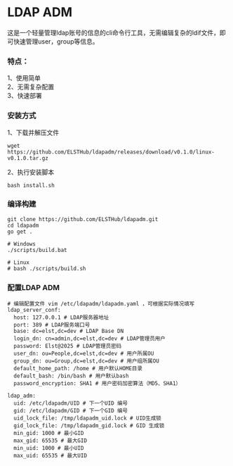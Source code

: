 # LDAP ADM

这是一个轻量管理ldap账号的信息的cli命令行工具，无需编辑复杂的ldif文件，即可快速管理user，group等信息。

### 特点：
1、使用简单  
2、无需复杂配置  
3、快速部署  

### 安装方式
1、下载并解压文件  
```shell
wget https://github.com/ELSTHub/ldapadm/releases/download/v0.1.0/linux-v0.1.0.tar.gz
```
2、执行安装脚本
```shell
bash install.sh
```

### 编译构建
```shell
git clone https://github.com/ELSTHub/ldapadm.git
cd ldapadm
go get .

# Windows
./scripts/build.bat

# Linux 
# bash ./scripts/build.sh
```

### 配置LDAP ADM
```shell
# 编辑配置文件 vim /etc/ldapadm/ldapadm.yaml ，可根据实际情况填写
ldap_server_conf:
  host: 127.0.0.1 # LDAP服务器地址
  port: 389 # LDAP服务端口号
  base: dc=elst,dc=dev # LDAP Base DN
  login_dn: cn=admin,dc=elst,dc=dev # LDAP管理员用户
  password: Elst@2025 # LDAP管理员密码
  user_dn: ou=People,dc=elst,dc=dev # 用户所属OU
  group_dn: ou=Group,dc=elst,dc=dev # 用户组所属OU
  default_home_path: /home # 用户默认HOME目录
  default_bash: /bin/bash # 用户默认bash
  password_encryption: SHA1 # 用户密码加密算法（MD5、SHA1）

ldap_adm:
  uid: /etc/ldapadm/UID # 下一个UID 编号
  gid: /etc/ldapadm/GID # 下一个GID 编号
  uid_lock_file: /tmp/ldapadm_uid.lock # UID生成锁
  gid_lock_file: /tmp/ldapadm_gid.lock # GID 生成锁
  min_gid: 1000 # 最小GID
  max_gid: 65535 # 最大GID
  min_uid: 1000 # 最小UID
  max_uid: 65535 # 最大UID
```
